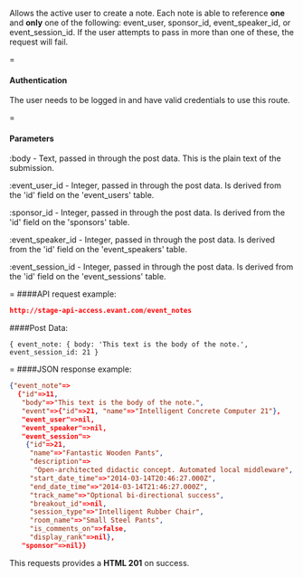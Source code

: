 <!-- --- title: POST /event_notes -->

Allows the active user to create a note. Each note is able to reference **one** and **only** one of the following: event_user, sponsor_id, event_speaker_id, or event_session_id. If the user attempts to pass in more than one of these, the request will fail.

=
#### Authentication

The user needs to be logged in and have valid credentials to use this route.

=
#### Parameters

:body - Text, passed in through the post data. This is the plain text of the submission.

:event_user_id - Integer, passed in through the post data. Is derived from the 'id' field on the 'event_users' table.

:sponsor_id - Integer, passed in through the post data. Is derived from the 'id' field on the 'sponsors' table.

:event_speaker_id - Integer, passed in through the post data. Is derived from the 'id' field on the 'event_speakers' table.

:event_session_id - Integer, passed in through the post data. Is derived from the 'id' field on the 'event_sessions' table.

=
####API request example:
```json
http://stage-api-access.evant.com/event_notes
```

####Post Data:
```
{ event_note: { body: 'This text is the body of the note.', event_session_id: 21 }
```

=
####JSON response example:

```json
{"event_note"=>
  {"id"=>11,
   "body"=>"This text is the body of the note.",
   "event"=>{"id"=>21, "name"=>"Intelligent Concrete Computer 21"},
   "event_user"=>nil,
   "event_speaker"=>nil,
   "event_session"=>
    {"id"=>21,
     "name"=>"Fantastic Wooden Pants",
     "description"=>
      "Open-architected didactic concept. Automated local middleware",
     "start_date_time"=>"2014-03-14T20:46:27.000Z",
     "end_date_time"=>"2014-03-14T21:46:27.000Z",
     "track_name"=>"Optional bi-directional success",
     "breakout_id"=>nil,
     "session_type"=>"Intelligent Rubber Chair",
     "room_name"=>"Small Steel Pants",
     "is_comments_on"=>false,
     "display_rank"=>nil},
   "sponsor"=>nil}}
```

This requests provides a <strong>HTML 201</strong> on success.